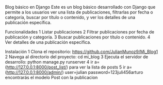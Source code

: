 Blog básico en Django
Este es un blog básico desarrollado con Django que permite a los usuarios ver una lista de publicaciones, filtrarlas por fecha o categoría, buscar por título o contenido, y ver los detalles de una publicación específica.

Funcionalidades
1 Listar publicaciones 
2 Filtrar publicaciones por fecha de publicación y categoría.
3 Buscar publicaciones por título o contenido.
4 Ver detalles de una publicación específica.
 

Instalación
1 Clona el repositorio: https://github.com/JulianMunoz9/Mi_Blog1
2 Navega al directorio del proyecto: cd mi_blog
3 Ejecuta el servidor de desarrollo: python manage.py runserver
4 ir a= (http://127.0.0.1:8000/post_list/) para ver la lista de posts
5 ir a= (http://127.0.0.1:8000/admin/) user=julian password=123juli456arturo 
  encontrarás el modelo Post con la publicacion 
